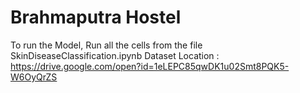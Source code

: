 # Brahmaputra Hostel

To run the Model, Run all the cells from the file SkinDiseaseClassification.ipynb
Dataset Location :
https://drive.google.com/open?id=1eLEPC85qwDK1u02Smt8PQK5-W6OyQrZS
